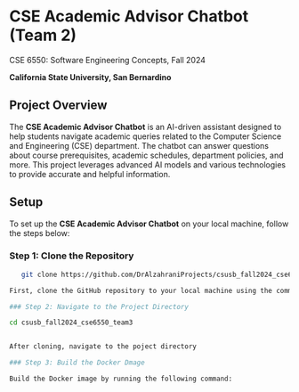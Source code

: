 # CSE Academic Advisor Chatbot (Team 2)
CSE 6550: Software Engineering Concepts, Fall 2024

**California State University, San Bernardino**

## Project Overview

The **CSE Academic Advisor Chatbot** is an AI-driven assistant designed to help students navigate academic queries related to the Computer Science and Engineering (CSE) department. The chatbot can answer questions about course prerequisites, academic schedules, department policies, and more. This project leverages advanced AI models and various technologies to provide accurate and helpful information.


## Setup

To set up the **CSE Academic Advisor Chatbot** on your local machine, follow the steps below:

### Step 1: Clone the Repository

```bash
   git clone https://github.com/DrAlzahraniProjects/csusb_fall2024_cse6550_team3.git

First, clone the GitHub repository to your local machine using the command below:

### Step 2: Navigate to the Project Directory

cd csusb_fall2024_cse6550_team3


After cloning, navigate to the poject directory

### Step 3: Build the Docker Dmage

Build the Docker image by running the following command:





